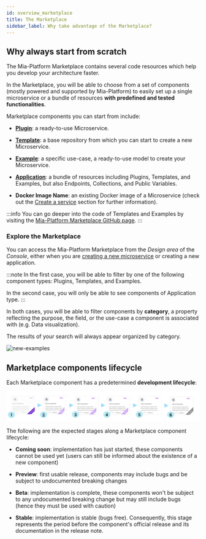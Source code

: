 ```yaml
---
id: overview_marketplace
title: The Marketplace
sidebar_label: Why take advantage of the Marketplace?
---
```

## Why always start from scratch

The Mia-Platform Marketplace contains several code resources which help you develop your architecture faster.

In the Marketplace, you will be able to choose from a set of components (mostly powered and supported by Mia-Platform) to easily set up a single microservice or a bundle of resources **with predefined and tested functionalities**.

Marketplace components you can start from include:

* **[Plugin](/plugins/mia-platform-plugins.md)**: a ready-to-use Microservice.  

* **[Template](/marketplace/templates/mia_templates.md)**: a base repository from which you can start to create a new Microservice.  

* **[Example](/marketplace/examples/mia_examples.md)**: a specific use-case, a ready-to-use model to create your Microservice.

* **[Application](/marketplace/applications/mia_applications.md)**: a bundle of resources including Plugins, Templates, and Examples, but also Endpoints, Collections, and Public Variables.

* **Docker Image Name**: an existing Docker image of a Microservice (check out the [Create a service](/development_suite/api-console/api-design/services.md#how-to-create-a-microservice-from-a-docker-image) section for further information).

:::info
You can go deeper into the code of Templates and Examples by visiting the [Mia-Platform Marketplace GitHub page](https://github.com/mia-platform-marketplace).
:::

### Explore the Marketplace

You can access the Mia-Platform Marketplace from the *Design area* of the *Console*, either when you are [creating a new microservice](/development_suite/api-console/api-design/services.md#how-to-create-a-microservice-from-an-example-or-from-a-template) or creating a new application.

:::note
In the first case, you will be able to filter by one of the following component types: Plugins, Templates, and Examples.

In the second case, you will only be able to see components of Application type.
:::

In both cases, you will be able to filter components by **category**, a property reflecting the purpose, the field, or the use-case a component is associated with (e.g. Data visualization).

The results of your search will always appear organized by category.

![new-examples](./img/marketplace.png)

## Marketplace components lifecycle

Each Marketplace component has a predetermined **development lifecycle**:

![lifecycle-stages](./img/component-lifecycle-final.png)

The following are the expected stages along a Marketplace component lifecycle:

* **Coming soon**: implementation has just started, these components cannot be used yet (users can still be informed about the existence of a new component)

* **Preview**: first usable release, components may include bugs and be subject to undocumented breaking changes

* **Beta**: implementation is complete, these components won't be subject to any undocumented breaking change but may still include bugs (hence they must be used with caution)

* **Stable**: implementation is stable (bugs free). Consequently, this stage represents the period before the component's official release and its documentation in the release note.
